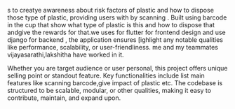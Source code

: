 s to creatye awareness about risk factors of plastic and how to dispose those type of plastic, providing users with by scanning . Built using barcode in the cup that show what type of plastic is this and how to dispose that andgive the rewards for that.we uses for flutter for frontend design and use django for backend , the application ensures [ighlight any notable qualities like performance, scalability, or user-friendliness.
me and my teammates vijayasarathi,lakshitha  have worked in it.

Whether you are target audience or user personal, this project offers unique selling point or standout feature. Key functionalities include list main features like scanning barcode,give impact of plastic etc. The codebase is structured to be scalable, modular, or other qualities, making it easy to contribute, maintain, and expand upon.
